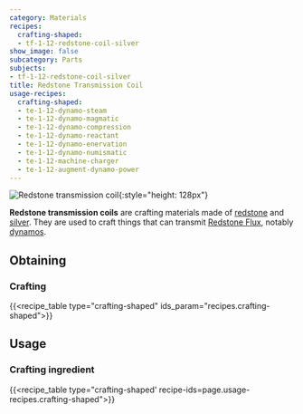 ```yaml
---
category: Materials
recipes:
  crafting-shaped:
  - tf-1-12-redstone-coil-silver
show_image: false
subcategory: Parts
subjects:
- tf-1-12-redstone-coil-silver
title: Redstone Transmission Coil
usage-recipes:
  crafting-shaped:
  - te-1-12-dynamo-steam
  - te-1-12-dynamo-magmatic
  - te-1-12-dynamo-compression
  - te-1-12-dynamo-reactant
  - te-1-12-dynamo-enervation
  - te-1-12-dynamo-numismatic
  - te-1-12-machine-charger
  - te-1-12-augment-dynamo-power
---
```


![Redstone transmission coil](/images/docs/1.12/thermal-foundation/redstone-coil-silver.png){:style="height: 128px"}


**Redstone transmission coils** are crafting materials made of
[redstone](https://minecraft.gamepedia.com/Redstone) and
[silver](../silver-ingot/). They are used to craft things that can transmit
[Redstone Flux](/docs/redstone-flux/), notably [dynamos](../../thermal-expansion/dynamos/).


Obtaining
---------

### Crafting
{{<recipe_table type="crafting-shaped" ids_param="recipes.crafting-shaped">}}


Usage
-----

### Crafting ingredient
{{<recipe_table type="crafting-shaped' recipe-ids=page.usage-recipes.crafting-shaped">}}
